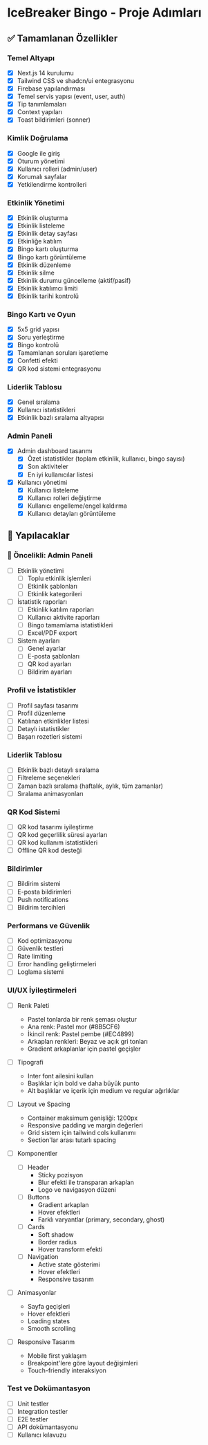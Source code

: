 # IceBreaker Bingo - Proje Adımları

## ✅ Tamamlanan Özellikler

### Temel Altyapı
- [x] Next.js 14 kurulumu
- [x] Tailwind CSS ve shadcn/ui entegrasyonu
- [x] Firebase yapılandırması
- [x] Temel servis yapısı (event, user, auth)
- [x] Tip tanımlamaları
- [x] Context yapıları
- [x] Toast bildirimleri (sonner)

### Kimlik Doğrulama
- [x] Google ile giriş
- [x] Oturum yönetimi
- [x] Kullanıcı rolleri (admin/user)
- [x] Korumalı sayfalar
- [x] Yetkilendirme kontrolleri

### Etkinlik Yönetimi
- [x] Etkinlik oluşturma
- [x] Etkinlik listeleme
- [x] Etkinlik detay sayfası
- [x] Etkinliğe katılım
- [x] Bingo kartı oluşturma
- [x] Bingo kartı görüntüleme
- [x] Etkinlik düzenleme
- [x] Etkinlik silme
- [x] Etkinlik durumu güncelleme (aktif/pasif)
- [x] Etkinlik katılımcı limiti
- [x] Etkinlik tarihi kontrolü

### Bingo Kartı ve Oyun
- [x] 5x5 grid yapısı
- [x] Soru yerleştirme
- [x] Bingo kontrolü
- [x] Tamamlanan soruları işaretleme
- [x] Confetti efekti
- [x] QR kod sistemi entegrasyonu

### Liderlik Tablosu
- [x] Genel sıralama
- [x] Kullanıcı istatistikleri
- [x] Etkinlik bazlı sıralama altyapısı

### Admin Paneli
- [x] Admin dashboard tasarımı
  - [x] Özet istatistikler (toplam etkinlik, kullanıcı, bingo sayısı)
  - [x] Son aktiviteler
  - [x] En iyi kullanıcılar listesi
- [x] Kullanıcı yönetimi
  - [x] Kullanıcı listeleme
  - [x] Kullanıcı rolleri değiştirme
  - [x] Kullanıcı engelleme/engel kaldırma
  - [x] Kullanıcı detayları görüntüleme

## 📝 Yapılacaklar

### 🎯 Öncelikli: Admin Paneli
- [ ] Etkinlik yönetimi
  - [ ] Toplu etkinlik işlemleri
  - [ ] Etkinlik şablonları
  - [ ] Etkinlik kategorileri
- [ ] İstatistik raporları
  - [ ] Etkinlik katılım raporları
  - [ ] Kullanıcı aktivite raporları
  - [ ] Bingo tamamlama istatistikleri
  - [ ] Excel/PDF export
- [ ] Sistem ayarları
  - [ ] Genel ayarlar
  - [ ] E-posta şablonları
  - [ ] QR kod ayarları
  - [ ] Bildirim ayarları

### Profil ve İstatistikler
- [ ] Profil sayfası tasarımı
- [ ] Profil düzenleme
- [ ] Katılınan etkinlikler listesi
- [ ] Detaylı istatistikler
- [ ] Başarı rozetleri sistemi

### Liderlik Tablosu
- [ ] Etkinlik bazlı detaylı sıralama
- [ ] Filtreleme seçenekleri
- [ ] Zaman bazlı sıralama (haftalık, aylık, tüm zamanlar)
- [ ] Sıralama animasyonları

### QR Kod Sistemi
- [ ] QR kod tasarımı iyileştirme
- [ ] QR kod geçerlilik süresi ayarları
- [ ] QR kod kullanım istatistikleri
- [ ] Offline QR kod desteği

### Bildirimler
- [ ] Bildirim sistemi
- [ ] E-posta bildirimleri
- [ ] Push notifications
- [ ] Bildirim tercihleri

### Performans ve Güvenlik
- [ ] Kod optimizasyonu
- [ ] Güvenlik testleri
- [ ] Rate limiting
- [ ] Error handling geliştirmeleri
- [ ] Loglama sistemi

### UI/UX İyileştirmeleri

- [ ] Renk Paleti
  - Pastel tonlarda bir renk şeması oluştur
  - Ana renk: Pastel mor (#8B5CF6)
  - İkincil renk: Pastel pembe (#EC4899)
  - Arkaplan renkleri: Beyaz ve açık gri tonları
  - Gradient arkaplanlar için pastel geçişler

- [ ] Tipografi
  - Inter font ailesini kullan
  - Başlıklar için bold ve daha büyük punto
  - Alt başlıklar ve içerik için medium ve regular ağırlıklar

- [ ] Layout ve Spacing
  - Container maksimum genişliği: 1200px
  - Responsive padding ve margin değerleri
  - Grid sistem için tailwind cols kullanımı
  - Section'lar arası tutarlı spacing

- [ ] Komponentler
  - [ ] Header
    - Sticky pozisyon
    - Blur efekti ile transparan arkaplan
    - Logo ve navigasyon düzeni
  - [ ] Buttons
    - Gradient arkaplan
    - Hover efektleri
    - Farklı varyantlar (primary, secondary, ghost)
  - [ ] Cards
    - Soft shadow
    - Border radius
    - Hover transform efekti
  - [ ] Navigation
    - Active state gösterimi
    - Hover efektleri
    - Responsive tasarım

- [ ] Animasyonlar
  - Sayfa geçişleri
  - Hover efektleri
  - Loading states
  - Smooth scrolling

- [ ] Responsive Tasarım
  - Mobile first yaklaşım
  - Breakpoint'lere göre layout değişimleri
  - Touch-friendly interaksiyon

### Test ve Dokümantasyon
- [ ] Unit testler
- [ ] Integration testler
- [ ] E2E testler
- [ ] API dokümantasyonu
- [ ] Kullanıcı kılavuzu 